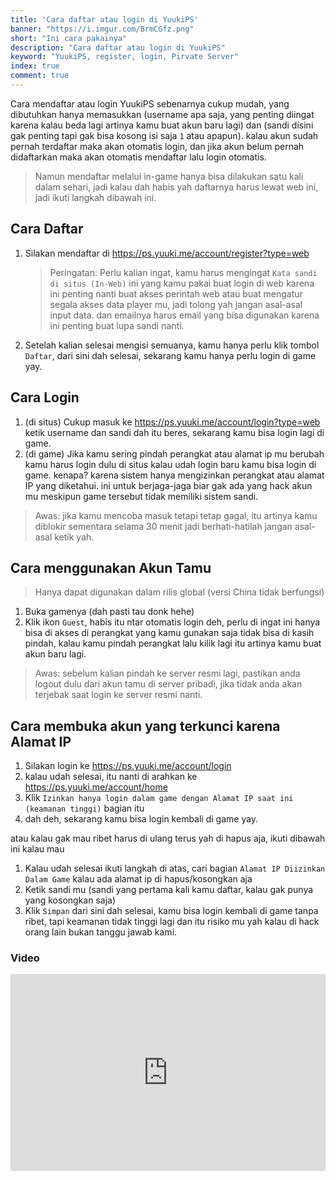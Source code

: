 ```yaml
---
title: 'Cara daftar atau login di YuukiPS'
banner: "https://i.imgur.com/BrmCGfz.png"
short: "Ini cara pakainya"
description: "Cara daftar atau login di YuukiPS"
keyword: "YuukiPS, register, login, Pirvate Server"
index: true
comment: true
---
```


Cara mendaftar atau login YuukiPS sebenarnya cukup mudah, yang dibutuhkan hanya memasukkan (username apa saja, yang penting diingat karena kalau beda lagi artinya kamu buat akun baru lagi) dan (sandi disini gak penting tapi gak bisa kosong isi saja `1` atau apapun). kalau akun sudah pernah terdaftar maka akan otomatis login, dan jika akun belum pernah didaftarkan maka akan otomatis mendaftar lalu login otomatis.

> Namun mendaftar melalui in-game hanya bisa dilakukan satu kali dalam sehari, jadi kalau dah habis yah daftarnya harus lewat web ini, jadi ikuti langkah dibawah ini.

## Cara Daftar

1. Silakan mendaftar di https://ps.yuuki.me/account/register?type=web

   > Peringatan: Perlu kalian ingat, kamu harus mengingat `Kata sandi di situs (In-Web)` ini yang kamu pakai buat login di web karena ini penting nanti buat akses perintah web atau buat mengatur segala akses data player mu, jadi tolong yah jangan asal-asal input data. dan emailnya harus email yang bisa digunakan karena ini penting buat lupa sandi nanti.

2. Setelah kalian selesai mengisi semuanya, kamu hanya perlu klik tombol `Daftar`, dari sini dah selesai, sekarang kamu hanya perlu login di game yay.

## Cara Login

1. (di situs) Cukup masuk ke https://ps.yuuki.me/account/login?type=web ketik username dan sandi dah itu beres, sekarang kamu bisa login lagi di game.
1. (di game) Jika kamu sering pindah perangkat atau alamat ip mu berubah kamu harus login dulu di situs kalau udah login baru kamu bisa login di game. kenapa? karena sistem hanya mengizinkan perangkat atau alamat IP yang diketahui. ini untuk berjaga-jaga biar gak ada yang hack akun mu meskipun game tersebut tidak memiliki sistem sandi.

 > Awas: jika kamu mencoba masuk tetapi tetap gagal, itu artinya kamu diblokir sementara selama 30 menit jadi berhati-hatilah jangan asal-asal ketik yah.

## Cara menggunakan Akun Tamu

 > Hanya dapat digunakan dalam rilis global (versi China tidak berfungsi)

1. Buka gamenya (dah pasti tau donk hehe)
2. Klik ikon `Guest`, habis itu ntar otomatis login deh, perlu di ingat ini hanya bisa di akses di perangkat yang kamu gunakan saja tidak bisa di kasih pindah, kalau kamu pindah perangkat lalu kilik lagi itu artinya kamu buat akun baru lagi.

 > Awas: sebelum kalian pindah ke server resmi lagi, pastikan anda logout dulu dari akun tamu di server pribadi, jika tidak anda akan terjebak saat login ke server resmi nanti.
​
 ## Cara membuka akun yang terkunci karena Alamat IP

 1. Silakan login ke https://ps.yuuki.me/account/login
 2. kalau udah selesai, itu nanti di arahkan ke https://ps.yuuki.me/account/home
 3. Klik `Izinkan hanya login dalam game dengan Alamat IP saat ini (keamanan tinggi)` bagian itu
 4. dah deh, sekarang kamu bisa login kembali di game yay.

 atau kalau gak mau ribet harus di ulang terus yah di hapus aja, ikuti dibawah ini kalau mau

 1. Kalau udah selesai ikuti langkah di atas, cari bagian `Alamat IP Diizinkan Dalam Game` kalau ada alamat ip di hapus/kosongkan aja
 2. Ketik sandi mu (sandi yang pertama kali kamu daftar, kalau gak punya yang kosongkan saja)
 3. Klik `Simpan` dari sini dah selesai, kamu bisa login kembali di game tanpa ribet, tapi keamanan tidak tinggi lagi dan itu risiko mu yah kalau di hack orang lain bukan tanggu jawab kami.

### Video

<iframe width="100%" height="315" src="https://www.youtube.com/embed/k9ZfyTSqjPI?si=senlsTnou1dlm7kY" title="YouTube video player" frameborder="0" allow="accelerometer; autoplay; clipboard-write; encrypted-media; gyroscope; picture-in-picture; web-share" allowfullscreen></iframe>